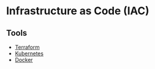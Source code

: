 # Infrastructure as Code (IAC)

## Tools

- [Terraform](/terraform.md)
- [Kubernetes](/kubernetes.md)
- [Docker](/docker-ce.md)
